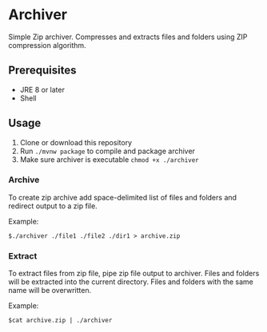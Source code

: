 # Archiver
Simple Zip archiver. Compresses and extracts files and folders using ZIP compression algorithm.

## Prerequisites

- JRE 8 or later
- Shell

## Usage

1. Clone or download this repository
2. Run `./mvnw package` to compile and package archiver
2. Make sure archiver is executable `chmod +x ./archiver`

### Archive

To create zip archive add space-delimited list of files and folders and redirect output to a zip file.

Example: 

`$./archiver ./file1 ./file2 ./dir1 > archive.zip`

### Extract

To extract files from zip file, pipe zip file output to archiver. Files and folders will be extracted into the current directory. Files and folders with the same name will be overwritten.

Example:

`$cat archive.zip | ./archiver`